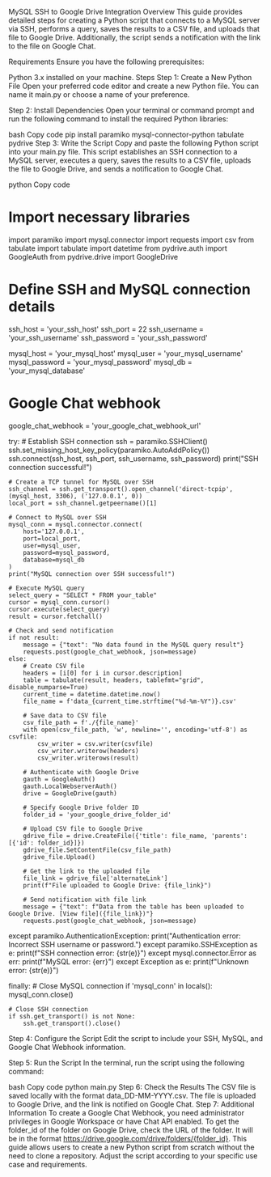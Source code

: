 MySQL SSH to Google Drive Integration
Overview
This guide provides detailed steps for creating a Python script that connects to a MySQL server via SSH, performs a query, saves the results to a CSV file, and uploads that file to Google Drive. Additionally, the script sends a notification with the link to the file on Google Chat.

Requirements
Ensure you have the following prerequisites:

Python 3.x installed on your machine.
Steps
Step 1: Create a New Python File
Open your preferred code editor and create a new Python file. You can name it main.py or choose a name of your preference.

Step 2: Install Dependencies
Open your terminal or command prompt and run the following command to install the required Python libraries:

bash
Copy code
pip install paramiko mysql-connector-python tabulate pydrive
Step 3: Write the Script
Copy and paste the following Python script into your main.py file. This script establishes an SSH connection to a MySQL server, executes a query, saves the results to a CSV file, uploads the file to Google Drive, and sends a notification to Google Chat.

python
Copy code
# Import necessary libraries
import paramiko
import mysql.connector
import requests
import csv
from tabulate import tabulate
import datetime
from pydrive.auth import GoogleAuth
from pydrive.drive import GoogleDrive

# Define SSH and MySQL connection details
ssh_host = 'your_ssh_host'
ssh_port = 22
ssh_username = 'your_ssh_username'
ssh_password = 'your_ssh_password'

mysql_host = 'your_mysql_host'
mysql_user = 'your_mysql_username'
mysql_password = 'your_mysql_password'
mysql_db = 'your_mysql_database'

# Google Chat webhook
google_chat_webhook = 'your_google_chat_webhook_url'

try:
    # Establish SSH connection
    ssh = paramiko.SSHClient()
    ssh.set_missing_host_key_policy(paramiko.AutoAddPolicy())
    ssh.connect(ssh_host, ssh_port, ssh_username, ssh_password)
    print("SSH connection successful!")

    # Create a TCP tunnel for MySQL over SSH
    ssh_channel = ssh.get_transport().open_channel('direct-tcpip', (mysql_host, 3306), ('127.0.0.1', 0))
    local_port = ssh_channel.getpeername()[1]

    # Connect to MySQL over SSH
    mysql_conn = mysql.connector.connect(
        host='127.0.0.1',
        port=local_port,
        user=mysql_user,
        password=mysql_password,
        database=mysql_db
    )
    print("MySQL connection over SSH successful!")

    # Execute MySQL query
    select_query = "SELECT * FROM your_table"
    cursor = mysql_conn.cursor()
    cursor.execute(select_query)
    result = cursor.fetchall()

    # Check and send notification
    if not result:
        message = {"text": "No data found in the MySQL query result"}
        requests.post(google_chat_webhook, json=message)
    else:
        # Create CSV file
        headers = [i[0] for i in cursor.description]
        table = tabulate(result, headers, tablefmt="grid", disable_numparse=True)
        current_time = datetime.datetime.now()
        file_name = f'data_{current_time.strftime("%d-%m-%Y")}.csv'

        # Save data to CSV file
        csv_file_path = f'./{file_name}'
        with open(csv_file_path, 'w', newline='', encoding='utf-8') as csvfile:
            csv_writer = csv.writer(csvfile)
            csv_writer.writerow(headers)
            csv_writer.writerows(result)

        # Authenticate with Google Drive
        gauth = GoogleAuth()
        gauth.LocalWebserverAuth()
        drive = GoogleDrive(gauth)

        # Specify Google Drive folder ID
        folder_id = 'your_google_drive_folder_id'

        # Upload CSV file to Google Drive
        gdrive_file = drive.CreateFile({'title': file_name, 'parents': [{'id': folder_id}]})
        gdrive_file.SetContentFile(csv_file_path)
        gdrive_file.Upload()

        # Get the link to the uploaded file
        file_link = gdrive_file['alternateLink']
        print(f"File uploaded to Google Drive: {file_link}")

        # Send notification with file link
        message = {"text": f"Data from the table has been uploaded to Google Drive. [View file]({file_link})"}
        requests.post(google_chat_webhook, json=message)

except paramiko.AuthenticationException:
    print("Authentication error: Incorrect SSH username or password.")
except paramiko.SSHException as e:
    print(f"SSH connection error: {str(e)}")
except mysql.connector.Error as err:
    print(f"MySQL error: {err}")
except Exception as e:
    print(f"Unknown error: {str(e)}")

finally:
    # Close MySQL connection
    if 'mysql_conn' in locals():
        mysql_conn.close()

    # Close SSH connection
    if ssh.get_transport() is not None:
        ssh.get_transport().close()
Step 4: Configure the Script
Edit the script to include your SSH, MySQL, and Google Chat Webhook information.

Step 5: Run the Script
In the terminal, run the script using the following command:

bash
Copy code
python main.py
Step 6: Check the Results
The CSV file is saved locally with the format data_DD-MM-YYYY.csv.
The file is uploaded to Google Drive, and the link is notified on Google Chat.
Step 7: Additional Information
To create a Google Chat Webhook, you need administrator privileges in Google Workspace or have Chat API enabled.
To get the folder_id of the folder on Google Drive, check the URL of the folder. It will be in the format https://drive.google.com/drive/folders/{folder_id}.
This guide allows users to create a new Python script from scratch without the need to clone a repository. Adjust the script according to your specific use case and requirements.